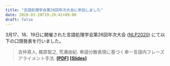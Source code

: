 ```yaml
---
title: "言語処理学会第26回年次大会に参加しました"
date: 2020-03-20T19:29:41+09:00
draft: false
---
```


3月17、18、19日に開催された言語処理学会第26回年次大会 ([NLP2020](https://www.anlp.jp/nlp2020/index.html))
にて以下の口頭発表を行いました。

> 吉仲真人, 梶原智之, 荒瀬由紀.
> 単語分散表現に基づく単一言語内フレーズアライメント手法.
> **[[PDF]](https://www.anlp.jp/proceedings/annual_meeting/2020/pdf_dir/C3-3.pdf)**
> **[[Slides]](/pdf/nlp2020_yoshinaka.pdf)**
